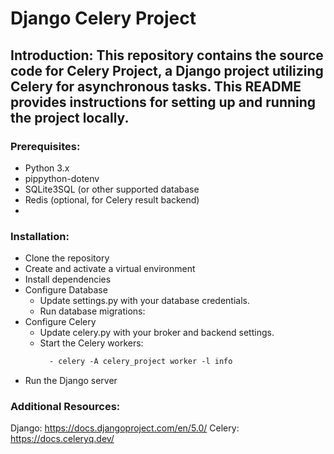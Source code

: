 
# Django Celery Project
## Introduction: This repository contains the source code for Celery Project, a Django project utilizing Celery for asynchronous tasks. This README provides instructions for setting up and running the project locally.

### Prerequisites:
  - Python 3.x
  - pippython-dotenv
  - SQLite3SQL (or other supported database
  - Redis (optional, for Celery result backend)
  - 
### Installation:
  - Clone the repository
  - Create and activate a virtual environment
  - Install dependencies
  - Configure Database
     - Update settings.py with your database credentials.
     - Run database migrations:
  - Configure Celery
      - Update celery.py with your broker and backend settings.
      - Start the Celery workers:
        ```diff
          - celery -A celery_project worker -l info
  - Run the Django server
    
### Additional Resources:

Django: https://docs.djangoproject.com/en/5.0/
Celery: https://docs.celeryq.dev/
